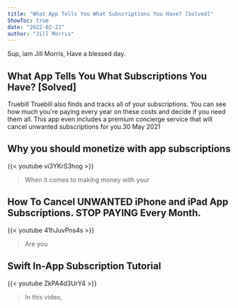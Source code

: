 ```yaml
---
title: "What App Tells You What Subscriptions You Have? [Solved]"
ShowToc: true 
date: "2022-02-21"
author: "Jill Morris" 
---
```


Sup, iam Jill Morris, Have a blessed day.
## What App Tells You What Subscriptions You Have? [Solved]
Truebill Truebill also finds and tracks all of your subscriptions. You can see how much you're paying every year on these costs and decide if you need them all. This app even includes a premium concierge service that will cancel unwanted subscriptions for you.30 May 2021

## Why you should monetize with app subscriptions
{{< youtube vi3YKrS3hog >}}
>When it comes to making money with your 

## How To Cancel UNWANTED iPhone and iPad App Subscriptions. STOP PAYING Every Month.
{{< youtube 41hJuvPns4s >}}
>Are you

## Swift In-App Subscription Tutorial
{{< youtube ZkPA4d3UrY4 >}}
>In this video, 

